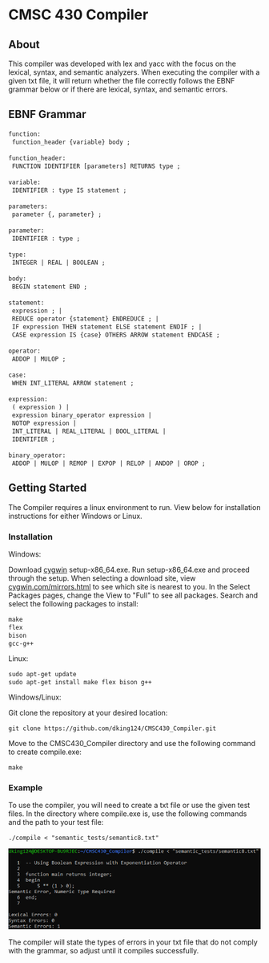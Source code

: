 # CMSC 430 Compiler

## About

This compiler was developed with lex and yacc with the focus on the lexical, syntax, and semantic analyzers. When executing the compiler with a given txt file, it will return whether the file correctly follows the EBNF grammar below or if there are lexical, syntax, and semantic errors.

## EBNF Grammar

```
function:
 function_header {variable} body ;

function_header:
 FUNCTION IDENTIFIER [parameters] RETURNS type ;

variable:
 IDENTIFIER : type IS statement ;

parameters:
 parameter {, parameter} ;

parameter:
 IDENTIFIER : type ;

type:
 INTEGER | REAL | BOOLEAN ;

body:
 BEGIN statement END ;

statement:
 expression ; |
 REDUCE operator {statement} ENDREDUCE ; |
 IF expression THEN statement ELSE statement ENDIF ; |
 CASE expression IS {case} OTHERS ARROW statement ENDCASE ;

operator:
 ADDOP | MULOP ;

case:
 WHEN INT_LITERAL ARROW statement ;

expression:
 ( expression ) |
 expression binary_operator expression |
 NOTOP expression |
 INT_LITERAL | REAL_LITERAL | BOOL_LITERAL |
 IDENTIFIER ;
 
binary_operator: 
 ADDOP | MULOP | REMOP | EXPOP | RELOP | ANDOP | OROP ;
 ```

## Getting Started

The Compiler requires a linux environment to run. View below for installation instructions for either Windows or Linux.

### Installation

Windows:

Download [cygwin](https://www.cygwin.com/install.html) setup-x86_64.exe.
Run setup-x86_64.exe and proceed through the setup.
When selecting a download site, view [cygwin.com/mirrors.html](https://www.cygwin.com/mirrors.html) to see which site is nearest to you.
In the Select Packages pages, change the View to "Full" to see all packages.
Search and select the following packages to install:
```
make
flex
bison
gcc-g++
```

Linux:

```
sudo apt-get update
sudo apt-get install make flex bison g++
```

Windows/Linux:

Git clone the repository at your desired location:
```
git clone https://github.com/dking124/CMSC430_Compiler.git
```

Move to the CMSC430_Compiler directory and use the following command to create compile.exe:
```
make
```

### Example

To use the compiler, you will need to create a txt file or use the given test files. In the directory where compile.exe is, use the following commands and the path to your test file:
```
./compile < "semantic_tests/semantic8.txt"
```
![Semantic Test](/semantic8.png?raw=true "Semantic Test")

The compiler will state the types of errors in your txt file that do not comply with the grammar, so adjust until it compiles successfully. 
